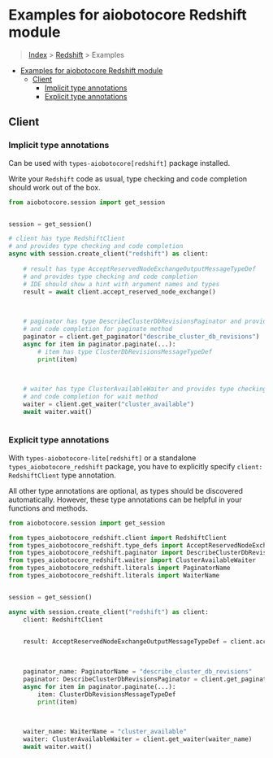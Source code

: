 <a id="examples-for-aiobotocore-redshift-module"></a>

# Examples for aiobotocore Redshift module

> [Index](../README.md) > [Redshift](./README.md) > Examples

- [Examples for aiobotocore Redshift module](#examples-for-aiobotocore-redshift-module)
  - [Client](#client)
    - [Implicit type annotations](#implicit-type-annotations)
    - [Explicit type annotations](#explicit-type-annotations)

<a id="client"></a>

## Client

<a id="implicit-type-annotations"></a>

### Implicit type annotations

Can be used with `types-aiobotocore[redshift]` package installed.

Write your `Redshift` code as usual, type checking and code completion should
work out of the box.

```python
from aiobotocore.session import get_session


session = get_session()

# client has type RedshiftClient
# and provides type checking and code completion
async with session.create_client("redshift") as client:
    
    # result has type AcceptReservedNodeExchangeOutputMessageTypeDef
    # and provides type checking and code completion
    # IDE should show a hint with argument names and types
    result = await client.accept_reserved_node_exchange()
    

    
    # paginator has type DescribeClusterDbRevisionsPaginator and provides type checking
    # and code completion for paginate method
    paginator = client.get_paginator("describe_cluster_db_revisions")
    async for item in paginator.paginate(...):
        # item has type ClusterDbRevisionsMessageTypeDef
        print(item)
    

    
    # waiter has type ClusterAvailableWaiter and provides type checking
    # and code completion for wait method
    waiter = client.get_waiter("cluster_available")
    await waiter.wait()
    
```

<a id="explicit-type-annotations"></a>

### Explicit type annotations

With `types-aiobotocore-lite[redshift]` or a standalone
`types_aiobotocore_redshift` package, you have to explicitly specify
`client: RedshiftClient` type annotation.

All other type annotations are optional, as types should be discovered
automatically. However, these type annotations can be helpful in your functions
and methods.

```python
from aiobotocore.session import get_session

from types_aiobotocore_redshift.client import RedshiftClient
from types_aiobotocore_redshift.type_defs import AcceptReservedNodeExchangeOutputMessageTypeDef
from types_aiobotocore_redshift.paginator import DescribeClusterDbRevisionsPaginator
from types_aiobotocore_redshift.waiter import ClusterAvailableWaiter
from types_aiobotocore_redshift.literals import PaginatorName
from types_aiobotocore_redshift.literals import WaiterName


session = get_session()

async with session.create_client("redshift") as client:
    client: RedshiftClient

    
    result: AcceptReservedNodeExchangeOutputMessageTypeDef = client.accept_reserved_node_exchange()
    

    
    paginator_name: PaginatorName = "describe_cluster_db_revisions"
    paginator: DescribeClusterDbRevisionsPaginator = client.get_paginator(paginator_name)
    async for item in paginator.paginate(...):
        item: ClusterDbRevisionsMessageTypeDef
        print(item)
    

    
    waiter_name: WaiterName = "cluster_available"
    waiter: ClusterAvailableWaiter = client.get_waiter(waiter_name)
    await waiter.wait()
    
```
